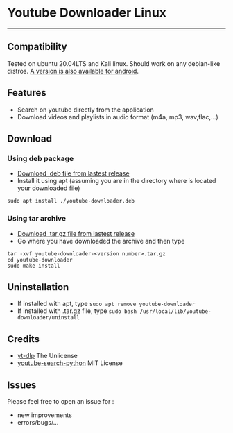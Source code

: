 # Youtube Downloader Linux
***
## Compatibility
Tested on ubuntu 20.04LTS and Kali linux. Should work on any debian-like distros.
[A version is also available for android](https://github.com/acmo0/Android-Youtube-Downloader).
## Features
- Search on youtube directly from the application
- Download videos and playlists in audio format (m4a, mp3, wav,flac,...)
## Download
### Using deb package
- [Download .deb file from lastest release](https://github.com/acmo0/youtube-downloader-linux/releases/latest)
- Install it using apt (assuming you are in the directory where is located your downloaded file)
```
sudo apt install ./youtube-downloader.deb
```
### Using tar archive
- [Download .tar.gz file from lastest release](https://github.com/acmo0/youtube-downloader-linux/releases/latest)
- Go where you have downloaded the archive and then type
```
tar -xvf youtube-downloader-<version number>.tar.gz
cd youtube-downloader
sudo make install
```
## Uninstallation
- If installed with apt, type ```sudo apt remove youtube-downloader```
- If installed with .tar.gz file, type ```sudo bash /usr/local/lib/youtube-downloader/uninstall```

## Credits
- [yt-dlp](https://github.com/yt-dlp/yt-dlp) The Unlicense
- [youtube-search-python](https://github.com/alexmercerind/youtube-search-python) MIT License

## Issues
Please feel free to open an issue for :
- new improvements
- errors/bugs/...

